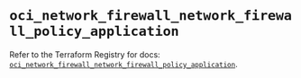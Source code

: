 # `oci_network_firewall_network_firewall_policy_application`

Refer to the Terraform Registry for docs: [`oci_network_firewall_network_firewall_policy_application`](https://registry.terraform.io/providers/oracle/oci/7.19.0/docs/resources/network_firewall_network_firewall_policy_application).
